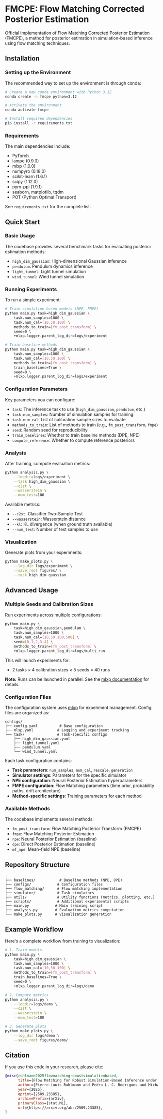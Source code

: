 # FMCPE: Flow Matching Corrected Posterior Estimation

Official implementation of Flow Matching Corrected Posterior Estimation (FMCPE), a method for posterior estimation in simulation-based inference using flow matching techniques.

## Installation

### Setting up the Environment

The recommended way to set up the environment is through conda:

```bash
# Create a new conda environment with Python 3.12
conda create -n fmcpe python=3.12

# Activate the environment
conda activate fmcpe

# Install required dependencies
pip install -r requirements.txt
```

### Requirements

The main dependencies include:
- PyTorch
- lampe (0.9.0)
- mlxp (1.0.0)
- numpyro (0.18.0)
- scikit-learn (1.6.1)
- scipy (1.12.0)
- pyro-ppl (1.9.1)
- seaborn, matplotlib, tqdm
- POT (Python Optimal Transport)

See `requirements.txt` for the complete list.

## Quick Start

### Basic Usage

The codebase provides several benchmark tasks for evaluating posterior estimation methods:
- `high_dim_gaussian`: High-dimensional Gaussian inference
- `pendulum`: Pendulum dynamics inference
- `light_tunnel`: Light tunnel simulation
- `wind_tunnel`: Wind tunnel simulation

### Running Experiments

To run a simple experiment:

```bash
# Train simulation-based models (NPE, FMPE)
python main.py task=high_dim_gaussian \
    task.num_samples=1000 \
    task.num_cal=[10,50,100] \
    methods_to_train=[fm_post_transform] \
    seed=0 \
    +mlxp.logger.parent_log_dir=logs/experiment

# Train baseline methods
python main.py task=high_dim_gaussian \
    task.num_samples=1000 \
    task.num_cal=[10,50,100] \
    methods_to_train=[fm_post_transform] \
    train_baselines=True \
    seed=0 \
    +mlxp.logger.parent_log_dir=logs/experiment
```

### Configuration Parameters

Key parameters you can configure:
- `task`: The inference task to use (`high_dim_gaussian`, `pendulum`, etc.)
- `task.num_samples`: Number of simulation samples for training
- `task.num_cal`: List of calibration sample sizes to evaluate
- `methods_to_train`: List of methods to train (e.g., `fm_post_transform`, `fmpe`)
- `seed`: Random seed for reproducibility
- `train_baselines`: Whether to train baseline methods (DPE, NPE)
- `compute_reference`: Whether to compute reference posteriors

### Analysis

After training, compute evaluation metrics:

```bash
python analysis.py \
    --logdir=logs/experiment \
    --task high_dim_gaussian \
    --c2st \
    --wasserstein \
    --num_test=100
```

Available metrics:
- `--c2st`: Classifier Two-Sample Test
- `--wasserstein`: Wasserstein distance
- `--kl`: KL divergence (when ground truth available)
- `--num_test`: Number of test samples to use

### Visualization

Generate plots from your experiments:

```bash
python make_plots.py \
    --log_dir logs/experiment \
    --save_root figures/ \
    --task high_dim_gaussian
```

## Advanced Usage

### Multiple Seeds and Calibration Sizes

Run experiments across multiple configurations:

```bash
python main.py \
    task=high_dim_gaussian,pendulum \
    task.num_samples=1000 \
    task.num_cal=[10,50,100,500] \
    seed=[0,1,2,3,4] \
    methods_to_train=[fm_post_transform] \
    +mlxp.logger.parent_log_dir=logs/multi_run
```

This will launch experiments for:
- 2 tasks × 4 calibration sizes × 5 seeds = 40 runs

**Note:** Runs can be launched in parallel. See the [mlxp documentation](https://github.com/inria-thoth/mlxp) for details.

### Configuration Files

The configuration system uses [mlxp](https://github.com/inria-thoth/mlxp) for experiment management. Config files are organized as:

```
configs/
├── config.yaml          # Base configuration
├── mlxp.yaml           # Logging and experiment tracking
└── task/               # Task-specific configs
    ├── high_dim_gaussian.yaml
    ├── light_tunnel.yaml
    ├── pendulum.yaml
    └── wind_tunnel.yaml
```

Each task configuration contains:
- **Task parameters**: `num_samples`, `num_cal`, `rescale`, `generation`
- **Simulator settings**: Parameters for the specific simulator
- **NPE configuration**: Neural Posterior Estimation hyperparameters
- **FMPE configuration**: Flow Matching parameters (time prior, probability paths, drift architecture)
- **Method-specific settings**: Training parameters for each method

### Available Methods

The codebase implements several methods:
- `fm_post_transform`: Flow Matching Posterior Transform (FMCPE)
- `fmpe`: Flow Matching Posterior Estimation
- `npe`: Neural Posterior Estimation (baseline)
- `dpe`: Direct Posterior Estimation (baseline)
- `mf_npe`: Mean-field NPE (baseline)

## Repository Structure

```
.
├── baselines/           # Baseline methods (NPE, DPE)
├── configs/            # Configuration files
├── flow_matching/      # Flow matching implementation
├── simulator/          # Task simulators
├── utils/              # Utility functions (metrics, plotting, etc.)
├── scripts/            # Additional experimental scripts
├── main.py            # Main training script
├── analysis.py        # Evaluation metrics computation
└── make_plots.py      # Visualization generation
```

## Example Workflow

Here's a complete workflow from training to visualization:

```bash
# 1. Train models
python main.py \
    task=high_dim_gaussian \
    task.num_samples=1000 \
    task.num_cal=[10,50,100] \
    methods_to_train=[fm_post_transform] \
    train_baselines=True \
    seed=0 \
    +mlxp.logger.parent_log_dir=logs/demo

# 2. Compute metrics
python analysis.py \
    --logdir=logs/demo \
    --c2st \
    --wasserstein \
    --num_test=100

# 3. Generate plots
python make_plots.py \
    --log_dir logs/demo \
    --save_root figures/demo/
```

## Citation

If you use this code in your research, please cite:

```bibtex
@misc{ruhlmann2025flowmatchingrobustsimulationbased,
      title={Flow Matching for Robust Simulation-Based Inference under Model Misspecification}, 
      author={Pierre-Louis Ruhlmann and Pedro L. C. Rodrigues and Michael Arbel and Florence Forbes},
      year={2025},
      eprint={2509.23385},
      archivePrefix={arXiv},
      primaryClass={stat.ML},
      url={https://arxiv.org/abs/2509.23385}, 
}
```
